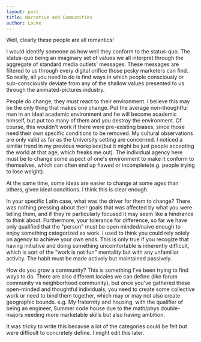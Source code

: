 ```yaml
---
layout: post
title: Narrative and Communities
author: Locke
---
```


Well, clearly these people are all romantics!

I would identify someone as how well they conform to the status-quo. The status-quo being an imaginary set of values we all interpret through the aggregate of standard media outlets' messages. These messages are filtered to us through every digital orifice those pesky marketers can find. So really, all you need to do is find ways in which people consciously or sub-consciously deviate from any of the shallow values presented to us through the animated-pictures industry.

People do change; they *must* react to their environment. I believe this may be the only thing that makes one change. Put the average non-thoughtful man in an ideal academic environment and he will become academic himself, but put too many of them and you destroy the environment. Of course, this wouldn't work if there were pre-existing biases, since those need their own specific conditions to be removed. My cultural observations are only valid as far as the University setting are concerned. I noticed a similar trend in my previous workplace(but it might be just people accepting the world at that age, which freaks me out). The individual agency here must be to change some aspect of one's environment to make it conform to themselves, which can often end up flawed or incomplete(e.g. people trying to lose weight).

At the same time, some ideas are easier to change at some ages than others, given ideal conditions. I think this is clear enough.

In your specific Latin case, what was the driver for them to change? There was nothing pressing about their goals that was affected by what you were telling them, and if they're particularly focused it may seem like a hindrance to think about. Furthermore, your tolerance for difference, so far we have only qualified that the "person" must be open minded/naive enough to enjoy something categorized as work. I used to think you could rely solely on agency to achieve your own ends. This is only true if you recogize that having initiative and doing something uncomfortable is inherently difficult, which is sort of the "work is not fun" mentality but with any unfamiliar activity. The habit must be made actively but maintained passively.

How do you grow a community? This is something I've been trying to find ways to do. There are also different locales we can define (like forum community vs neighborhood community), but once you've gathered these open-minded and thoughtful individuals, you need to create some collective work or need to bind them together, which may or may not also create geographic bounds. e.g. My fraternity and housing, with the qualifier of being an engineer, Summer code house due to the math/phys double-majors needing more marketable skills but also having ambition.


It was tricky to write this because a lot of the categories could be felt but were difficult to concretely define. I might edit this later.
